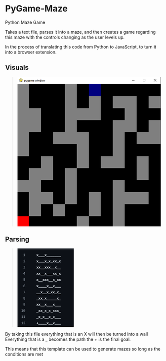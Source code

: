 # PyGame-Maze
Python Maze Game

Takes a text file, parses it into a maze, and then creates a game regarding this maze with the controls changing as the user levels up.

In the process of translating this code from Python to JavaScript, to turn it into a browser extension.

## Visuals

> <img src="Images/Game.PNG" align="center"/>

## Parsing

> <img src="Images/Maze.PNG" align="center"/>

By taking this file everything that is an X will then be turned into a wall
Everything that is a _ becomes the path
the + is the final goal.

This means that this template can be used to generate mazes so long as the conditions are met

